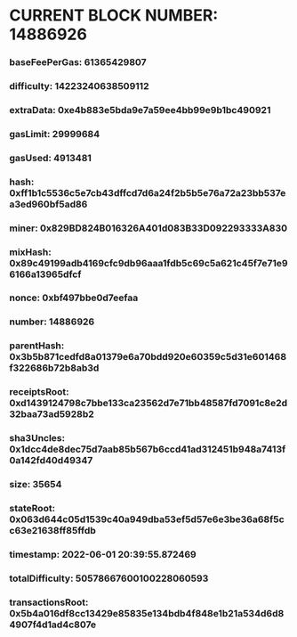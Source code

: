 # CURRENT BLOCK NUMBER: 14886926

### baseFeePerGas: 61365429807
### difficulty: 14223240638509112
### extraData: 0xe4b883e5bda9e7a59ee4bb99e9b1bc490921
### gasLimit: 29999684
### gasUsed: 4913481
### hash: 0xff1b1c5536c5e7cb43dffcd7d6a24f2b5b5e76a72a23bb537ea3ed960bf5ad86
### miner: 0x829BD824B016326A401d083B33D092293333A830
### mixHash: 0x89c49199adb4169cfc9db96aaa1fdb5c69c5a621c45f7e71e96166a13965dfcf
### nonce: 0xbf497bbe0d7eefaa
### number: 14886926
### parentHash: 0x3b5b871cedfd8a01379e6a70bdd920e60359c5d31e601468f322686b72b8ab3d
### receiptsRoot: 0xd1439124798c7bbe133ca23562d7e71bb48587fd7091c8e2d32baa73ad5928b2
### sha3Uncles: 0x1dcc4de8dec75d7aab85b567b6ccd41ad312451b948a7413f0a142fd40d49347
### size: 35654
### stateRoot: 0x063d644c05d1539c40a949dba53ef5d57e6e3be36a68f5cc63e21638ff85ffdb
### timestamp: 2022-06-01 20:39:55.872469
### totalDifficulty: 50578667600100228060593
### transactionsRoot: 0x5b4a016df8cc13429e85835e134bdb4f848e1b21a534d6d84907f4d1ad4c807e

